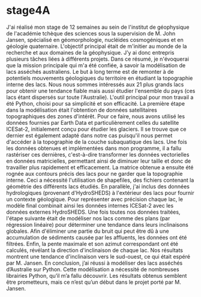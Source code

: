 # stage4A
J'ai réalisé mon stage de 12 semaines au sein de l'institut de géophysique de l'académie tchèque des sciences sous la supervision de M. John Jansen, spécialisé en géomorphologie, nucléides cosmogéniques et en géologie quaternaire. L'objectif principal était de m'initier au monde de la recherche et aux domaines de la géophysique. J’y ai donc entrepris plusieurs tâches liées à différents projets.
Dans ce résumé, je n'évoquerai que la mission principale qui m'a été confiée, à savoir la modélisation de lacs asséchés australiens. Le but à long terme est de remonter à de potentiels mouvements géologiques du territoire en étudiant la topographie interne des lacs. Nous nous sommes intéressés aux 21 plus grands lacs pour obtenir une tendance fiable mais aussi étudier l'ensemble du pays (ces lacs étant dispersés sur toute l'Australie). L'outil principal pour mon travail a été Python, choisi pour sa simplicité et son efficacité.
La première étape dans la modélisation était l'obtention de données satellitaires topographiques des zones d'intérêt. Pour ce faire, nous avons utilisé les données fournies par Earth Data et particulièrement celles du satellite ICESat-2, initialement conçu pour étudier les glaciers. Il se trouve que ce dernier est également adapté dans notre cas puisqu'il nous permet d'accéder à la topographie de la couche subaquatique des lacs.
Une fois les données obtenues et implémentées dans mon programme, il a fallu rastériser ces dernières, c'est-à-dire transformer les données vectorielles en données matricielles, permettant ainsi de diminuer leur taille et donc de travailler plus rapidement et efficacement. La matrice obtenue a ensuite été rognée aux contours précis des lacs pour ne garder que la topographie interne. Ceci a nécessité l'utilisation de shapefiles, des fichiers contenant la géométrie des différents lacs étudiés.
En parallèle, j'ai inclus des données hydrologiques (provenant d'HydroSHEDS) à l'extérieur des lacs pour fournir un contexte géologique. Pour représenter avec précision chaque lac, le modèle final combinait ainsi les données internes ICESat-2 avec les données externes HydroSHEDS.
Une fois toutes nos données traitées, l'étape suivante était de modéliser nos lacs comme des plans (par régression linéaire) pour déterminer une tendance dans leurs inclinaisons globales. Afin d'éliminer une partie du bruit qui peut être dû à une accumulation de sédiments causée par les affluents, les données ont été filtrées.
Enfin, la pente maximale et son azimut correspondant ont été calculés, révélant la direction d'inclinaison de chaque lac. Nos résultats montrent une tendance d'inclinaison vers le sud-ouest, ce qui était espéré par M. Jansen.
En conclusion, j’ai réussi à modéliser des lacs asséchés d’Australie sur Python. Cette modélisation a nécessité de nombreuses librairies Python, qu’il m’a fallu découvrir. Les résultats obtenus semblent être prometteurs, mais ce n’est qu’un début dans le projet porté par M. Jansen.

